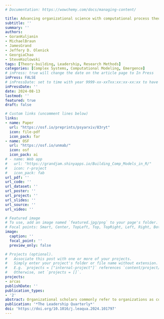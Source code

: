 ```yaml
---
# Documentation: https://wowchemy.com/docs/managing-content/

title: Advancing organizational science with computational process theories.
subtitle: ''
summary: ''
authors:
- GoranKuljanin
- MichaelBraun
- JamesGrand
- Jeffery D. Olenick
- GeorgiaChao
- SteveKozlowski
tags: [Theory-building, Leadership, Research Methods]
categories: [Complex Systems, Computational Modeling, Emergence]
# inPress: true will change the date on the article page to In Press
inPress: FALSE
# inPressDate: set to time with year 9999-xx-xxTxx:xx:xx-xx:xx to have article listed as "in press" on Publications page; set to '' and include a date in the 'date' field once published
inPressDate: ''
date: 2024-08-13
lastmod: ''
featured: true
draft: false

# Custom links (uncomment lines below)
links: 
- name: Paper
  url: "https://osf.io/preprints/psyarxiv/83ryt"
  icon: file-pdf
  icon_pack: far
- name: OSF
  url: "https://osf.io/unmab/"
  icon: osf
  icon_pack: ai
# - name: Web app
#   url: "https://grandjam.shinyapps.io/Building_Comp_Models_in_R/"
#   icon: r-project
#   icon_pack: fab
url_pdf: ''
url_code: ''
url_dataset: ''
url_poster: ''
url_project: ''
url_slides: ''
url_source: ''
url_video: ''

# Featured image
# To use, add an image named `featured.jpg/png` to your page's folder.
# Focal points: Smart, Center, TopLeft, Top, TopRight, Left, Right, BottomLeft, Bottom, BottomRight.
image:
  caption: ''
  focal_point: ''
  preview_only: false

# Projects (optional).
#   Associate this post with one or more of your projects.
#   Simply enter your project's folder or file name without extension.
#   E.g. `projects = ["internal-project"]` references `content/project/deep-learning/index.md`.
#   Otherwise, set `projects = []`.
projects:
- arcas
publishDate: ''
publication_types:
- '2'
abstract: Organizational scholars commonly refer to organizations as complex systems unfolding as a function of work processes. Consequently, the direct study of work processes necessitates our attention. However, organizational scholars tend not to study work processes directly. Instead, organizational scholars commonly develop theories about relationships among psychological construct phenomena that indirectly reference people’s affective, behavioral, cognitive, and/or social processes as underlying explanations. Specifically, construct-oriented theories summarize processes in operation across actors, time, and contexts, and thus, provide limited insights into how focal phenomena manifest directly as a function of process operations. Construct theories remain one-step removed from articulating sequences of actions and two-steps removed from describing generative mechanisms responsible for observed actions. By “missing the action,” construct theories offer incomplete explanatory accounts and imprecise interventions. We assert that researchers in organizational science can make progress towards addressing these concerns by directing greater attention to developing computational process theories. We begin by presenting a framework for differentiating theories based on their focus (constructs versus processes) and modality (narrative versus computational). We use the framework to contrast narrative construct theories to computational process theories. We then describe key design principles for developing computational process theories and explain those principles using a leadership example. We use simulated data, from the computational process model we develop, to explicitly demonstrate the differences between construct and process thinking. We then discuss how computational process theories advance theory development. We conclude with a discussion of the long-term benefits of computational process theories for organizational science.
publication: '*The Leadership Quarterly*'
doi: 'https://doi.org/10.1016/j.leaqua.2024.101797'
---
```

